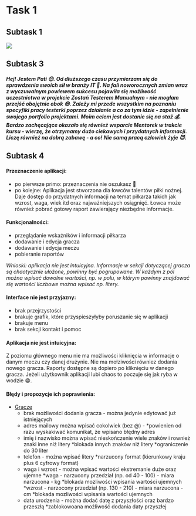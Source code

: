 # Task 1
## Subtask 1
![](https://upload.wikimedia.org/wikipedia/commons/thumb/d/d2/Eo_circle_deep-purple_number-8.svg/240px-Eo_circle_deep-purple_number-8.svg.png)

## Subtask 3
#### *Hej! Jestem Pati :blush:. Od dłuższego czasu przymierzam się do sprawdzenia swoich sił w branży IT :muscle:. Na fali noworocznych zmian wraz z wyczuwalnym powiewem sukcesu pojawiła się możliwość uczestnictwa w projekcie Zostań Testerem Manualnym - nie mogłam przejść obojętnie obok :sunglasses:. Zależy mi przede wszystkim na poznaniu specyfiki pracy testerki poprzez działanie a co za tym idzie - zapełnienie swojego portfolio projektami. Moim celem jest dostanie się na staż :moneybag:. Bardzo zachęcające okazało się również wsparcie Mentorek w trakcie kursu - wierzę, że otrzymamy dużo ciekawych i przydatnych informacji. Liczę również na dobrą zabawę - a co! Nie samą pracą człowiek żyje :smiling_imp:.*

## Subtask 4
#### Przeznaczenie aplikacji:
* po pierwsze primo: przeznaczenia nie oszukasz :rocket:
* po kolejne: Aplikacja jest stworzona dla łowców talentów piłki nożnej. Daje dostęp do przydatnych informacji na temat piłkarza takich jak wzrost, waga, wiek itd oraz najważniejszych osiągnięć. Łowca może również pobrać gotowy raport zawierający niezbędne informacje.
#### Funkcjonalności:
* przeglądanie wskaźników i informacji piłkarza
* dodawanie i edycja gracza
* dodawanie i edycja meczu
* pobieranie raportów
 
 *Wnioski: aplikacja nie jest intuicyjna. Informacje w sekcji dotyczącej gracza są chaotycznie ułożone, powinny być pogrupowane. W każdym z pól można wpisać dowolne wartości, np. w polu, w którym powinny znajdować się wartości liczbowe można wpisać np. litery.*
#### Interface **nie jest przyjazny:**
* brak przejrzystości
* brakuje grafik, które przyspieszyłyby poruszanie się w aplikacji
* brakuje menu
* brak sekcji kontakt i pomoc
#### Aplikacja nie jest intuicyjna:
Z poziomu głównego menu nie ma możliwości kliknięcia w informacje o danym meczu czy danej drużynie. Nie ma mołziwości równiez dodania nowego gracza. Raporty dostępne są dopiero po kliknięciu w danego gracza. Jeżeli użytkownik aplikacji lubi chaos to poczuje się jak ryba w wodzie :grin:.
#### Błędy i propozycje ich poprawienia:
* [Gracze](https://scouts-test.futbolkolektyw.pl/pl/players)
  * brak możliwości dodania gracza - można jedynie edytować już istniejących
  * adres mailowy można wpisać cokolwiek (bez @) - 
  *powienien od razu wyskakiwać komunikat, że wpisano błędny adres
  * imię i nazwisko można wpisać nieskończenie wiele znaków i rownież znaki inne niż litery 
  *blokada innych znaków niż litery
  *ograniczenie do 30 liter
  * telefon - można wpisać litery
  *narzucony format (kierunkowy kraju plus 6 cyfrowy format)
  * waga i wzrost - można wpisać wartości ekstremanie duże oraz ujemne
  *waga - narzucony przedział (np. od 40 - 100) - miara narzucona - kg
  *blokada mozliwości wpisania wartości ujemnych
  *wzrost - narzocony przedział (np. 130 - 210) - miara narzucona - cm
  *blokada mozliwości wpisania wartości ujemnych
  * data urodzenia - można dodać datę z przyszłości oraz bardzo przeszłą
  *zablokowoana możliwość dodania daty przyszłej
  

